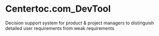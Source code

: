 # Centertoc.com_DevTool
Decision support system for product &amp; project managers to distinguish detailed user requirements from weak requirements
